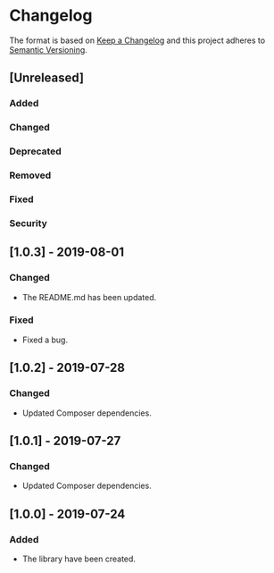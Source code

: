 # Changelog
The format is based on [Keep a Changelog](http://keepachangelog.com/en/1.0.0/)
and this project adheres to [Semantic Versioning](http://semver.org/spec/v2.0.0.html).

## [Unreleased]
### Added
### Changed
### Deprecated
### Removed
### Fixed
### Security


## [1.0.3] - 2019-08-01
### Changed
- The README.md has been updated.
### Fixed
- Fixed a bug.

## [1.0.2] - 2019-07-28
### Changed
- Updated Composer dependencies.

## [1.0.1] - 2019-07-27
### Changed
- Updated Composer dependencies.

## [1.0.0] - 2019-07-24
### Added
- The library have been created.

